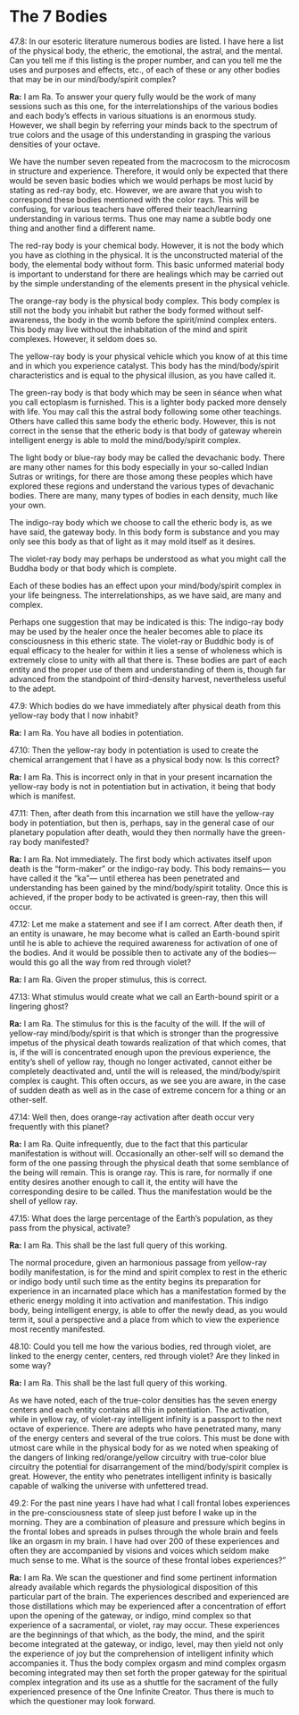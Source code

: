 # The 7 Bodies
47.8: In our esoteric literature numerous bodies are listed. I have here a list of the physical body, the etheric, the emotional, the astral, and the mental. Can you tell me if this listing is the proper number, and can you tell me the uses and purposes and effects, etc., of each of these or any other bodies that may be in our mind/body/spirit complex?

**Ra:** I am Ra. To answer your query fully would be the work of many sessions such as this one, for the interrelationships of the various bodies and each body’s effects in various situations is an enormous study. However, we shall begin by referring your minds back to the spectrum of true colors and the usage of this understanding in grasping the various densities of your octave.  
  
We have the number seven repeated from the macrocosm to the microcosm in structure and experience. Therefore, it would only be expected that there would be seven basic bodies which we would perhaps be most lucid by stating as red-ray body, etc. However, we are aware that you wish to correspond these bodies mentioned with the color rays. This will be confusing, for various teachers have offered their teach/learning understanding in various terms. Thus one may name a subtle body one thing and another find a different name.  
  
The red-ray body is your chemical body. However, it is not the body which you have as clothing in the physical. It is the unconstructed material of the body, the elemental body without form. This basic unformed material body is important to understand for there are healings which may be carried out by the simple understanding of the elements present in the physical vehicle.  
  
The orange-ray body is the physical body complex. This body complex is still not the body you inhabit but rather the body formed without self-awareness, the body in the womb before the spirit/mind complex enters. This body may live without the inhabitation of the mind and spirit complexes. However, it seldom does so.  
  
The yellow-ray body is your physical vehicle which you know of at this time and in which you experience catalyst. This body has the mind/body/spirit characteristics and is equal to the physical illusion, as you have called it.  
  
The green-ray body is that body which may be seen in séance when what you call ectoplasm is furnished. This is a lighter body packed more densely with life. You may call this the astral body following some other teachings. Others have called this same body the etheric body. However, this is not correct in the sense that the etheric body is that body of gateway wherein intelligent energy is able to mold the mind/body/spirit complex.  
  
The light body or blue-ray body may be called the devachanic body. There are many other names for this body especially in your so-called Indian Sutras or writings, for there are those among these peoples which have explored these regions and understand the various types of devachanic bodies. There are many, many types of bodies in each density, much like your own.  
  
The indigo-ray body which we choose to call the etheric body is, as we have said, the gateway body. In this body form is substance and you may only see this body as that of light as it may mold itself as it desires.  
  
The violet-ray body may perhaps be understood as what you might call the Buddha body or that body which is complete.  
  
Each of these bodies has an effect upon your mind/body/spirit complex in your life beingness. The interrelationships, as we have said, are many and complex.  
  
Perhaps one suggestion that may be indicated is this: The indigo-ray body may be used by the healer once the healer becomes able to place its consciousness in this etheric state. The violet-ray or Buddhic body is of equal efficacy to the healer for within it lies a sense of wholeness which is extremely close to unity with all that there is. These bodies are part of each entity and the proper use of them and understanding of them is, though far advanced from the standpoint of third-density harvest, nevertheless useful to the adept.

47.9: Which bodies do we have immediately after physical death from this yellow-ray body that I now inhabit?

**Ra:** I am Ra. You have all bodies in potentiation.

47.10: Then the yellow-ray body in potentiation is used to create the chemical arrangement that I have as a physical body now. Is this correct?

**Ra:** I am Ra. This is incorrect only in that in your present incarnation the yellow-ray body is not in potentiation but in activation, it being that body which is manifest.

47.11: Then, after death from this incarnation we still have the yellow-ray body in potentiation, but then is, perhaps, say in the general case of our planetary population after death, would they then normally have the green-ray body manifested?

**Ra:** I am Ra. Not immediately. The first body which activates itself upon death is the “form-maker” or the indigo-ray body. This body remains— you have called it the “ka”— until etherea has been penetrated and understanding has been gained by the mind/body/spirit totality. Once this is achieved, if the proper body to be activated is green-ray, then this will occur.

47.12: Let me make a statement and see if I am correct. After death then, if an entity is unaware, he may become what is called an Earth-bound spirit until he is able to achieve the required awareness for activation of one of the bodies. And it would be possible then to activate any of the bodies— would this go all the way from red through violet?

**Ra:** I am Ra. Given the proper stimulus, this is correct.

47.13: What stimulus would create what we call an Earth-bound spirit or a lingering ghost?

**Ra:** I am Ra. The stimulus for this is the faculty of the will. If the will of yellow-ray mind/body/spirit is that which is stronger than the progressive impetus of the physical death towards realization of that which comes, that is, if the will is concentrated enough upon the previous experience, the entity’s shell of yellow ray, though no longer activated, cannot either be completely deactivated and, until the will is released, the mind/body/spirit complex is caught. This often occurs, as we see you are aware, in the case of sudden death as well as in the case of extreme concern for a thing or an other-self.

47.14: Well then, does orange-ray activation after death occur very frequently with this planet?

**Ra:** I am Ra. Quite infrequently, due to the fact that this particular manifestation is without will. Occasionally an other-self will so demand the form of the one passing through the physical death that some semblance of the being will remain. This is orange ray. This is rare, for normally if one entity desires another enough to call it, the entity will have the corresponding desire to be called. Thus the manifestation would be the shell of yellow ray.

47.15: What does the large percentage of the Earth’s population, as they pass from the physical, activate?

**Ra:** I am Ra. This shall be the last full query of this working.  
  
The normal procedure, given an harmonious passage from yellow-ray bodily manifestation, is for the mind and spirit complex to rest in the etheric or indigo body until such time as the entity begins its preparation for experience in an incarnated place which has a manifestation formed by the etheric energy molding it into activation and manifestation. This indigo body, being intelligent energy, is able to offer the newly dead, as you would term it, soul a perspective and a place from which to view the experience most recently manifested.

48.10: Could you tell me how the various bodies, red through violet, are linked to the energy center, centers, red through violet? Are they linked in some way?

**Ra:** I am Ra. This shall be the last full query of this working.  
  
As we have noted, each of the true-color densities has the seven energy centers and each entity contains all this in potentiation. The activation, while in yellow ray, of violet-ray intelligent infinity is a passport to the next octave of experience. There are adepts who have penetrated many, many of the energy centers and several of the true colors. This must be done with utmost care while in the physical body for as we noted when speaking of the dangers of linking red/orange/yellow circuitry with true-color blue circuitry the potential for disarrangement of the mind/body/spirit complex is great. However, the entity who penetrates intelligent infinity is basically capable of walking the universe with unfettered tread.

49.2: For the past nine years I have had what I call frontal lobes experiences in the pre-consciousness state of sleep just before I wake up in the morning. They are a combination of pleasure and pressure which begins in the frontal lobes and spreads in pulses through the whole brain and feels like an orgasm in my brain. I have had over 200 of these experiences and often they are accompanied by visions and voices which seldom make much sense to me. What is the source of these frontal lobes experiences?”

**Ra:** I am Ra. We scan the questioner and find some pertinent information already available which regards the physiological disposition of this particular part of the brain. The experiences described and experienced are those distillations which may be experienced after a concentration of effort upon the opening of the gateway, or indigo, mind complex so that experience of a sacramental, or violet, ray may occur. These experiences are the beginnings of that which, as the body, the mind, and the spirit become integrated at the gateway, or indigo, level, may then yield not only the experience of joy but the comprehension of intelligent infinity which accompanies it. Thus the body complex orgasm and mind complex orgasm becoming integrated may then set forth the proper gateway for the spiritual complex integration and its use as a shuttle for the sacrament of the fully experienced presence of the One Infinite Creator. Thus there is much to which the questioner may look forward.